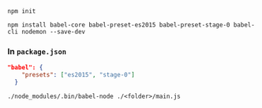 `npm init`

`npm install babel-core babel-preset-es2015 babel-preset-stage-0 babel-cli nodemon --save-dev`

### In `package.json`

```json
"babel": {
    "presets": ["es2015", "stage-0"]
  }
```

`./node_modules/.bin/babel-node ./<folder>/main.js`
